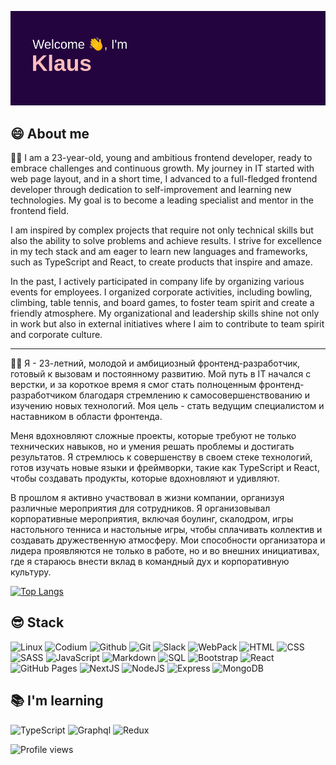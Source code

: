 ![alt README header](https://raw.githubusercontent.com/medvedevnik/medvedevnik/main/header.png)
## 😄 About me 
 🤘🏽 I am a 23-year-old, young and ambitious frontend developer, ready to embrace challenges and continuous growth. My journey in IT started with web page layout, and in a short time, I advanced to a full-fledged frontend developer through dedication to self-improvement and learning new technologies. My goal is to become a leading specialist and mentor in the frontend field.

I am inspired by complex projects that require not only technical skills but also the ability to solve problems and achieve results. I strive for excellence in my tech stack and am eager to learn new languages and frameworks, such as TypeScript and React, to create products that inspire and amaze.

In the past, I actively participated in company life by organizing various events for employees. I organized corporate activities, including bowling, climbing, table tennis, and board games, to foster team spirit and create a friendly atmosphere. My organizational and leadership skills shine not only in work but also in external initiatives where I aim to contribute to team spirit and corporate culture.

____

🤘🏽 Я - 23-летний, молодой и амбициозный фронтенд-разработчик, готовый к вызовам и постоянному развитию. Мой путь в IT начался с верстки, и за короткое время я смог стать полноценным фронтенд-разработчиком благодаря стремлению к самосовершенствованию и изучению новых технологий. Моя цель - стать ведущим специалистом и наставником в области фронтенда.

Меня вдохновляют сложные проекты, которые требуют не только технических навыков, но и умения решать проблемы и достигать результатов. Я стремлюсь к совершенству в своем стеке технологий, готов изучать новые языки и фреймворки, такие как TypeScript и React, чтобы создавать продукты, которые вдохновляют и удивляют.

В прошлом я активно участвовал в жизни компании, организуя различные мероприятия для сотрудников. Я организовывал корпоративные мероприятия, включая боулинг, скалодром, игры настольного тенниса и настольные игры, чтобы сплачивать коллектив и создавать дружественную атмосферу. Мои способности организатора и лидера проявляются не только в работе, но и во внешних инициативах, где я стараюсь внести вклад в командный дух и корпоративную культуру.

[![Top Langs](https://github-readme-stats.vercel.app/api/top-langs/?username=MedvedevNik&layout=compact)](https://github.com/MedvedevNik/github-readme-stats)
<!-- <p> -->
  <!-- <img align="left" src="https://github-readme-stats.vercel.app/api?username=MedvedevNik&hide=contribs" /> -->

 ## 😎 Stack
  <p>
    <img alt="Linux" src="https://img.shields.io/badge/OS-Linux-informational?style=flat&logo=linux&logoColor=white"/>
    <img alt="Codium" src="https://img.shields.io/badge/-VS%20Code-007ACC?style=flat&logo=visual-studio-code"/>
    <img alt="Github" src="https://img.shields.io/badge/-Github-181717?style=flat&logo=GitHub&logoColor=white"/>
    <img alt="Git" src="https://img.shields.io/badge/-Git-F44D27?style=flat&logo=Git&logoColor=white"/>
    <img alt="Slack" src="https://img.shields.io/badge/-Slack-E01E5A?style=flat&logo=Slack&logoColor=white"/>
    <img alt="WebPack" src="https://img.shields.io/badge/-WebPack-1d78c1?style=flat&logo=WebPack&logoColor=white"/>
    <img alt="HTML" src="https://img.shields.io/badge/HTML-E34F26.svg?logo=html5&logoColor=white">
    <img alt="CSS" src="https://img.shields.io/badge/CSS-1572B6.svg?logo=css3&logoColor=white">
    <img alt="SASS" src="https://img.shields.io/badge/Sass-hotpink.svg?logo=SASS&logoColor=white">
    <img alt="JavaScript" src="https://img.shields.io/badge/JavaScript-F7DF1E.svg?logo=javascript&logoColor=black">
    <img alt="Markdown" src="https://img.shields.io/badge/Markdown-000000.svg?logo=markdown&logoColor=white">
    <img alt="SQL" src="https://custom-icon-badges.herokuapp.com/badge/SQL-025E8C.svg?logo=database&logoColor=white">
    <img alt="Bootstrap" src="https://img.shields.io/badge/Bootstrap-7952B3.svg?logo=bootstrap&logoColor=white">
    <img alt="React" src="https://img.shields.io/badge/React-20232a.svg?logo=react&logoColor=%2361DAFB">
    <img alt="GitHub Pages" src="https://img.shields.io/badge/GitHub%20Pages-327FC7.svg?logo=github&logoColor=white">
    <img alt="NextJS" src="https://img.shields.io/badge/-NextJS-1d78c1?logo=nextjs&logoColor=white">
    <img alt="NodeJS" src="https://img.shields.io/badge/-NodeJS-1d78c1?logo=nodejs&logoColor=white">
    <img alt="Express" src="https://img.shields.io/badge/-Express-1d78c1?logo=express&logoColor=white">
    <img alt="MongoDB" src="https://img.shields.io/badge/-MongoDB-1d78c1?logo=mongodb&logoColor=white">
  </p>

## 📚 I'm learning
<p>
    <img alt="TypeScript" src="https://img.shields.io/badge/-TypeScript-blue?logo=TypeScript&logoColor=white">
    <img alt="Graphql" src="https://img.shields.io/badge/-Graphql-E10098?logo=Graphql&logoColor=white">
    <img alt="Redux" src="https://img.shields.io/badge/Redux-20232a.svg?logo=redux&logoColor=%2361DAFB">
</p>

![Profile views](https://gpvc.arturio.dev/MedvedevNik)
<!-- 
<a href='https://pengu1nik.github.io/picadu/' target='_blank
'>Сайт на подобии пикабу </a> ||
<a href='https://github.com/Pengu1nik/picadu' target='_blank'>Код сайта</a>
На разработку данного сайта ушло 7 часов. Был сделан как шаблон.
Самый простой проект, который был сделан мной. Не реальный заказ

<a href='https://pengu1nik.github.io/freePDF/' target='_blank
'>Сайт для юридических компаний </a> ||
<a href='https://github.com/Pengu1nik/freePDF' target='_blank'>Код сайта</a>
На разработку данного сайта ушло 16 часов. За это время получилось адаптировать сайт, поработать и изучить Jquery и разные плагины на подобии Slick-slider'a.
Также как и первый был сделан как шаблон.

<a href='https://pengu1nik.github.io/Test-task_Emphasoft/app/' target='_blank
'>Сайт Webim </a> ||
<a href='https://github.com/Pengu1nik/Test-task_Emphasoft/tree/master/app' target='_blank'>Код сайта</a>
На данном сайте было выполнена верстка с использованием SCSS и также проработана адаптивная версия сайта. Этот сайт был сделан как тестовое задание в компанию.
Данный сайт был сверстан за 10 часов.

<a href='https://pengu1nik.github.io/HouseVOP/' target='_blank
'>Сайт ЖК HouseVOP </a> ||
<a href='https://github.com/Pengu1nik/HouseVOP' target='_blank'>Код сайта</a>
Сайт был сделан за 12 часов, также сделан как шаблон для резюме. На нем практиковался кроссбраузерности, а также один из первых проектов, на которых отрабатывал навыки, которые получал, при обучении.

<a href='https://pengu1nik.github.io/mob-first/' target='_blank
'>Сайт диджитал агенства </a> ||
<a href='https://github.com/Pengu1nik/mob-first' target='_blank'>Код сайта</a>
Сайт для практики. Сверстан был за 15 часов. Был сверстан с помощью SCSS, методом Mobile First (то есть адаптивность в начале), также использовал JS, Jquery и его плагины.

<a href='https://pengu1nik.github.io/study_JS/' target='_blank
'>Сайт 3DGlo </a> ||
<a href='https://github.com/Pengu1nik/study_JS/tree/lesson_30' target='_blank'>Код сайта</a>
Код был написан полностью мной. В основном необходимо смотреть на JS, на сайте присутсвует множество элементов, написанных на нем. Так как этот проект был учебный, то нет определенного времени работы над ним. 

<a href='https://pengu1nik.github.io/ToDo/' target='_blank
'>Сайт ToDo </a> ||
<a href='https://github.com/Pengu1nik/ToDo/tree/lesson_12' target='_blank'>Код сайта</a> ||
<a href='https://github.com/Pengu1nik/ToDo/tree/lesson_22' target='_blank'>Код сайта - в ООП стиле</a>
Сайт для написания своих задач и контроля их. Был написан примерно за 3-5 часов. Уникальность, свой JS написанный в ООП стиле, а также с использованием localStorage

<a href='https://pengu1nik.github.io/diplom/' target='_blank'>
Сайт электрика</a> ||
<a href='https://github.com/Pengu1nik/diplom/tree/last-task' target='_blank'>Код сайта</a>
Данный сайт был сделан за 4 дня. Но только JS!
Верста немного была поправлена. Это дипломный проект, который был сдан без ошибок. Для сборки проекта использовался webpack. JS написан с использованием модулей. (разделение функций).<br/>


<a href='https://pengu1nik.github.io/DSP-Logistic/' target='_blank'>
Сайт грузоперевозок</a> ||
<a href='https://github.com/Pengu1nik/DSP-Logistic/tree/prelastDay' target='_blank'>Код сайта</a>
Данный сайт был сделан за 7 дня. Рабочий проект, сейчас находится на хостинге.<br/>


<a href='https://pengu1nik.github.io/TT-Technaxis/app/' target='_blank
'>Сайт Dreammaker </a> ||
<a href='https://github.com/Pengu1nik/TT-Technaxis' target='_blank'>Код сайта</a>
На данном сайте было выполнена верстка с использованием SCSS и также проработана адаптивная версия сайта. Этот сайт был сделан как тестовое задание в компанию.
Данный сайт был сверстан за 3 часа. -->

